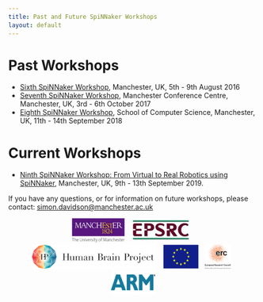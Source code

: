 ```yaml
---
title: Past and Future SpiNNaker Workshops
layout: default
---
```

# Past Workshops
 * [Sixth SpiNNaker Workshop](sixth.html), Manchester, UK, 5th - 9th August 2016
 * [Seventh SpiNNaker Workshop](seventh.html), Manchester Conference Centre, Manchester, UK, 3rd - 6th October 2017
 * [Eighth SpiNNaker Workshop](eighth.html), School of Computer Science, Manchester, UK, 11th - 14th September 2018

# Current Workshops
 * [Ninth SpiNNaker Workshop: From Virtual to Real Robotics using SpiNNaker](ninth.html), Manchester, UK, 9th - 13th September 2019.

If you have any questions, or for information on future workshops, please contact:
[simon.davidson@manchester.ac.uk](mailto:simon.davidson@manchester.ac.uk)

<center>
<img src="UoM.png" height="50">&nbsp;&nbsp;
<img src="EPSRClogo.jpg" height="50">&nbsp;&nbsp;
<img src="HBP_logo.png" height="50">&nbsp;&nbsp;
<img src="EU_flag_yellow_low.jpg" height="50">&nbsp;&nbsp;
<img src="LOGO-ERC.jpg" height="50">&nbsp;&nbsp;
<img src="ARM.png" height="50">
</center>
